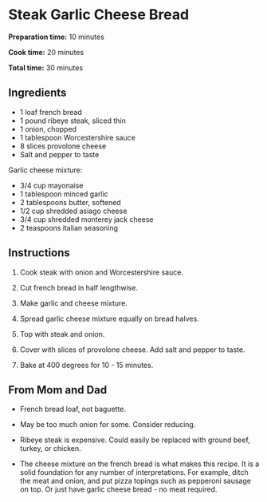 # Steak Garlic Cheese Bread

**Preparation time:** 10 minutes

**Cook time:** 20 minutes

**Total time:** 30 minutes

## Ingredients

- 1 loaf french bread
- 1 pound ribeye steak, sliced thin
- 1 onion, chopped
- 1 tablespoon Worcestershire sauce
- 8 slices provolone cheese
- Salt and pepper to taste

Garlic cheese mixture:

- 3/4 cup mayonaise
- 1 tablespoon minced garlic
- 2 tablespoons butter, softened
- 1/2 cup shredded asiago cheese
- 3/4 cup shredded monterey jack cheese
- 2 teaspoons italian seasoning

## Instructions

1. Cook steak with onion and Worcestershire sauce.

2. Cut french bread in half lengthwise.

3. Make garlic and cheese mixture.

4. Spread garlic cheese mixture equally on bread halves.

5. Top with steak and onion.

6. Cover with slices of provolone cheese. Add salt and pepper to taste.

7. Bake at 400 degrees for 10 - 15 minutes.

## From Mom and Dad

- French bread loaf, not baguette.

- May be too much onion for some. Consider reducing.

- Ribeye steak is expensive. Could easily be replaced with ground beef, turkey, or chicken.

- The cheese mixture on the french bread is what makes this recipe. It is a solid foundation for any number of interpretations. For example, ditch the meat and onion, and put pizza topings such as pepperoni sausage on top. Or just have garlic cheese bread - no meat required.
